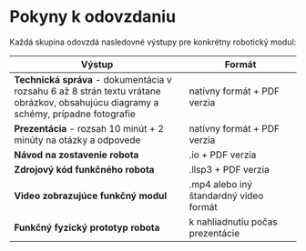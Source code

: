 # Pokyny k odovzdaniu

Každá skupina odovzdá nasledovné výstupy pre konkrétny robotický modul:


| Výstup | Formát |
|---------|---------|
| **Technická správa** - dokumentácia v rozsahu 6 až 8 strán textu vrátane <br> obrázkov, obsahujúcu diagramy a schémy, prípadne fotografie| natívny formát + PDF verzia|
| **Prezentácia** - rozsah 10 minút + 2 minúty na otázky a odpovede| natívny formát + PDF verzia|
| **Návod na zostavenie robota**| .io + PDF verzia|
| **Zdrojový kód funkčného robota**| .llsp3 + PDF verzia|
| **Video zobrazujúce funkčný modul**| .mp4 alebo iný štandardný video formát|
| **Funkčný fyzický prototyp robota** | k nahliadnutiu počas prezentácie |
